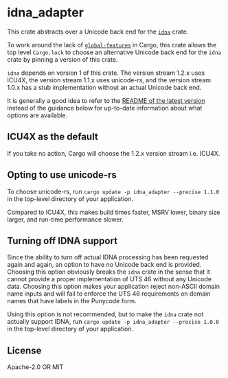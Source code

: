 # idna_adapter

This crate abstracts over a Unicode back end for the [`idna`](https://docs.rs/crate/idna/latest) crate.

To work around the lack of [`global-features`](https://internals.rust-lang.org/t/pre-rfc-mutually-excusive-global-features/19618) in Cargo, this crate allows the top level `Cargo.lock` to choose an alternative Unicode back end for the `idna` crate by pinning a version of this crate.

`idna` depends on version 1 of this crate. The version stream 1.2.x uses ICU4X, the version stream 1.1.x uses unicode-rs, and the version stream 1.0.x has a stub implementation without an actual Unicode back end.

It is generally a good idea to refer to the [README of the latest version](https://docs.rs/crate/idna_adapter/latest) instead of the guidance below for up-to-date information about what options are available.

## ICU4X as the default

If you take no action, Cargo will choose the 1.2.x version stream i.e. ICU4X.

## Opting to use unicode-rs

To choose unicode-rs, run `cargo update -p idna_adapter --precise 1.1.0` in the top-level directory of your application.

Compared to ICU4X, this makes build times faster, MSRV lower, binary size larger, and run-time performance slower.

## Turning off IDNA support

Since the ability to turn off actual IDNA processing has been requested again and again, an option to have no Unicode back end is provided. Choosing this option obviously breaks the `idna` crate in the sense that it cannot provide a proper implementation of UTS 46 without any Unicode data. Choosing this option makes your application reject non-ASCII domain name inputs and will fail to enforce the UTS 46 requirements on domain names that have labels in the Punycode form.

Using this option is not recommended, but to make the `idna` crate not actually support IDNA, run `cargo update -p idna_adapter --precise 1.0.0` in the top-level directory of your application.

## License

Apache-2.0 OR MIT
